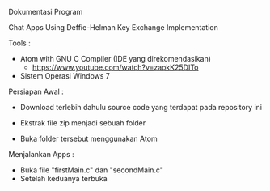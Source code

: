 Dokumentasi Program

<bold>Chat Apps Using Deffie-Helman Key Exchange Implementation</bold>

Tools :
- Atom with GNU C Compiler (IDE yang direkomendasikan)
  - https://www.youtube.com/watch?v=zaokK25DITo
- Sistem Operasi Windows 7
  
Persiapan Awal :
- Download terlebih dahulu source code yang terdapat pada repository ini

- Ekstrak file zip menjadi sebuah folder
- Buka folder tersebut menggunakan Atom


Menjalankan Apps :
- Buka file "firstMain.c" dan "secondMain.c"
- Setelah keduanya terbuka

